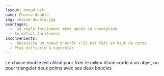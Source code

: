 ```yaml
---
layout: noeud.njk
name: Chaise double
img: chaise-double.jpg
avantages:
  -  Se règle facilement même après sa conception
  - Se défait facilement
inconvenients:
  -  Nécessite un noeud d'arrêt s’il est fait en bout de corde
  - Plus difficile à contrôler
---
```

Le chaise double est utilisé pour fixer le milieu d’une corde à un objet,
ou pour trianguler deux points avec ses deux boucles
